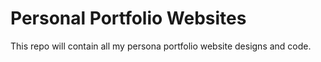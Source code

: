 # Personal Portfolio Websites
This repo will contain all my persona portfolio website designs and code.
